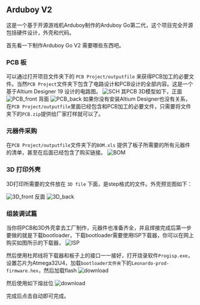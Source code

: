 ## Arduboy V2

这是一个基于开源游戏机Arduboy制作的Arduboy Go第二代，这个项目完全开源包括硬件设计，外壳和代码。

首先看一下制作Arduboy Go V2 需要哪些东西吧。

### PCB 板
可以通过打开项目文件夹下的 `PCB Project/outputfile` 来获得PCB加工的必要文件。当然`PCB Project`文件夹下包含了电路设计和PCB设计的全部内容。这是一个基于Altium Designer 19 设计的电路图。
![SCH](./doc/SCH.png)
其PCB 3D模型如下，正面
![PCB_front](./doc/PCB_front.png)
背面
![PCB_back](./doc/PCB_back.png)
如果你没有安装Altium Designer也没有关系，在`PCB Project/outputfile`里面已经包含和PCB加工的必要文件，只需要将文件夹下的`PCB.zip`提供给厂家打样就可以了。

### 元器件采购
在`PCB Project/outputfile`文件夹下的`BOM.xls` 提供了板子所需要的所有元器件的清单，甚至在后面已经包含了购买链接。
![BOM](./doc/BOM.png)

### 3D 打印外壳
3D打印所需要的文件放在 `3D file` 下面，是step格式的文件。外壳预览图如下：

![3D_front](./doc/3D_front.jpg)
反面
![3D_back](./doc/3D_back.jpg)


### 组装调试篇
当你将PCB和3D外壳拿去工厂制作，元器件也准备齐全，并且焊接完成后第一步要做的就是下载bootloader，下载bootloader需要使用ISP下载器，你可以在网上购买如图所示的下载器，
![ISP](./doc/ISP.jpg)

然后使用杜邦线将下载器和板子上的接口一一接好，打开烧录软件`Progisp.exe`，设置芯片为Atmega32U4，加载`bootloader文件夹`下的`Leonardo-prod-firmware.hex`，然后加载flash
![download](./doc/download1.PNG)

然后使用如下熔丝位
![download](./doc/download.PNG)

完成后点击自动即可完成。